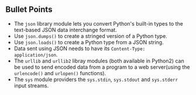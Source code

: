 ## Bullet Points
* The `json` library module lets you convert Python's built-in types to the text-based JSON data interchange format.
* Use `json.dumps()` to create a stringed version of a Python type.
* Use `json.loads()` to create a Python type from a JSON string.
* Data sent using JSON needs to have its `Content-Type: application/json`.
* The `urllib` and `urllib2` libray modules (both available in Python2) can be used to send encoded data from a program to a web server(using the `urlencode()` and `urlopen()` functions).
* The `sys` module providers the `sys.stdin`, `sys.stdout` and `sys.stderr` input streams.
